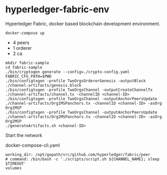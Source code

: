 # hyperledger-fabric-env
Hyperledger Fabric, docker based blockchain development environment.  

```
docker-compose up
```
- 4 peers 
- 1 orderer
- 2 ca

```
mkdir fabric-sample
cd fabric-sample
./bin/cryptogen generate --config=./crypto-config.yaml
FABRIC_CFG_PATH=$PWD
./bin/configtxgen -profile TwoOrgsOrdererGenesis -outputBlock ./channel-artifacts/genesis.block
./bin/configtxgen -profile TwoOrgsChannel -outputCreateChannelTx ./channel-artifacts/channel.tx -channelID <channel-ID>
./bin/configtxgen -profile TwoOrgsChannel -outputAnchorPeersUpdate ./channel-artifacts/Org1MSPanchors.tx -channelID <channel-ID> -asOrg Org1MSP
./bin/configtxgen -profile TwoOrgsChannel -outputAnchorPeersUpdate ./channel-artifacts/Org2MSPanchors.tx -channelID <channel-ID> -asOrg Org2MSP
./generateArtifacts.sh <channel-ID>
```

Start the network

docker-compose-cli.yaml
```
working_dir: /opt/gopath/src/github.com/hyperledger/fabric/peer
# command: /bin/bash -c './scripts/script.sh ${CHANNEL_NAME}; sleep $TIMEOUT'
volumes
```
